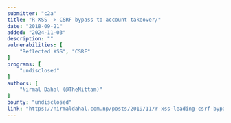 ```yaml
---
submitter: "c2a"
title: "R-XSS -> CSRF bypass to account takeover/"
date: "2018-09-21"
added: "2024-11-03"
description: ""
vulnerabilities: [
    "Reflected XSS", "CSRF"
]
programs: [
    "undisclosed"
]
authors: [
    "Nirmal Dahal (@TheNittam)"
]
bounty: "undisclosed"
link: "https://nirmaldahal.com.np/posts/2019/11/r-xss-leading-csrf-bypass-to-account-takeover/"
---
```




